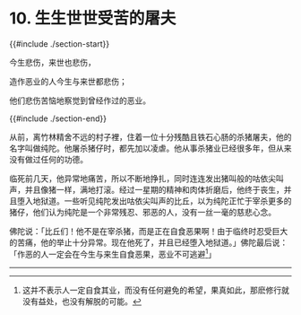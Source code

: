 # 10. 生生世世受苦的屠夫
{{#include ./section-start}}

今生悲伤，来世也悲伤，

造作恶业的人今生与来世都悲伤；

他们悲伤苦恼地察觉到曾经作过的恶业。

{{#include ./section-end}}

从前，离竹林精舍不远的村子裡，住着一位十分残酷且铁石心肠的杀猪屠夫，他的名字叫做纯陀。他屠杀猪仔时，都先加以凌虐。他从事杀猪业已经很多年，但从来没有做过任何的功德。

临死前几天，他异常地痛苦，所以不断地挣扎，同时连连发出猪叫般的咕依尖叫声，并且像猪一样，满地打滚。经过一星期的精神和肉体折磨后，他终于丧生，并且堕入地狱道。一些听见纯陀发出咕依尖叫声的比丘，以为纯陀正忙于宰杀更多的猪仔，他们认为纯陀是一个非常残忍、邪恶的人，没有一丝一毫的慈悲心念。

佛陀说：「比丘们！他不是在宰杀猪，而是正在自食恶果啊！由于临终时忍受巨大的苦痛，他的举止十分异常。现在他死了，并且已经堕入地狱道。」佛陀最后说：「作恶的人一定会在今生与来生自食恶果，恶业不可逃避[^1]」


---



[^1]: 这并不表示人一定自食其业，而没有任何避免的希望，果真如此，那麽修行就没有益处，也没有解脱的可能。

